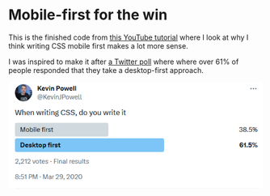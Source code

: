 # Mobile-first for the win

This is the finished code from [this YouTube tutorial](https://youtu.be/hEUolBxs4nI) where I look at why I think writing CSS mobile first makes a lot more sense.

I was inspired to make it after [a Twitter poll](https://twitter.com/KevinJPowell/status/1244427032957784066) where where over 61% of people responded that they take a desktop-first approach.
  
  ![The Twitter Poll](screenshot_twitter.png)

